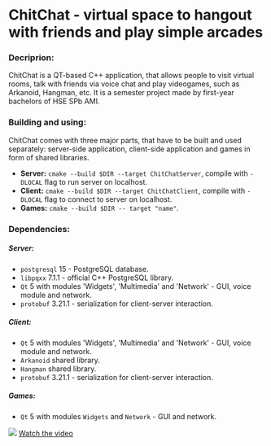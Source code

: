 # ChitChat - virtual space to hangout with friends and play simple arcades

### Decriprion:

ChitChat is a QT-based C++ application, that allows people to visit virtual rooms, talk with friends via voice chat and play videogames, such as Arkanoid, Hangman, etc. It is a semester project made by first-year bachelors of HSE SPb AMI.

### Building and using:

ChitChat comes with three major parts, that have to be built and used separately: server-side application, client-side application and games in form of shared libraries.

* **Server:** `cmake --build $DIR --target ChitChatServer`, compile with `-DLOCAL` flag to run server on localhost. 
* **Client:** `cmake --build $DIR --target ChitChatClient`, compile with `-DLOCAL` flag to connect to server on localhost.
* **Games:** `cmake --build $DIR -- target "name"`.

### Dependencies:

##### Server:

* `postgresql` 15 - PostgreSQL database.
* `libpqxx` 7.1.1 - official C++ PostgreSQL library.
* `Qt` 5 with modules 'Widgets', 'Multimedia' and 'Network' - GUI, voice module and network.
* `protobuf` 3.21.1 - serialization for client-server interaction.

##### Client:

* `Qt` 5 with modules 'Widgets', 'Multimedia' and 'Network' - GUI, voice module and network.
* `Arkanoid` shared library.
* `Hangman` shared library.
* `protobuf` 3.21.1 - serialization for client-server interaction.

##### Games:

* `Qt` 5 with modules `Widgets` and `Network` - GUI and network.

![](gifs.com/gif/Ogz41p)
[Watch the video](https://www.youtube.com/watch?v=3HuOLv-mzuA)
